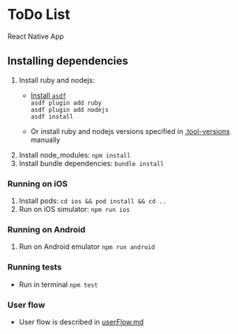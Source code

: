 # ToDo List 

React Native App


## Installing dependencies

1. Install ruby and nodejs:
   - [Install `asdf`](https://asdf-vm.com/guide/getting-started.html#getting-started)<br/>
   `asdf plugin add ruby`<br/>
   `asdf plugin add nodejs`<br/>
   `asdf install`

   - Or install ruby and nodejs versions specified in [.tool-versions](.tool-versions) manually
2. Install node_modules: `npm install`
3. Install bundle dependencies: `bundle install`


### Running on iOS

1. Install pods: `cd ios && pod install && cd ..`
2. Run on iOS simulator: `npm run ios`


### Running on Android

1. Run on Android emulator `npm run android`


### Running tests

- Run in terminal `npm test`


### User flow

- User flow is described in [userFlow.md](./documentation/userFlow.md)